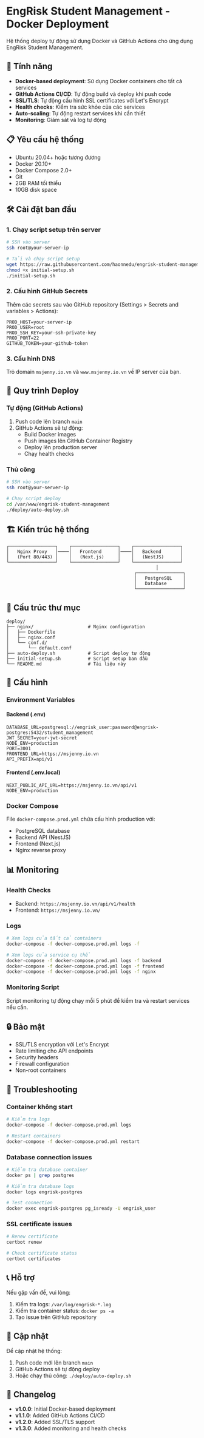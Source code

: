 # EngRisk Student Management - Docker Deployment

Hệ thống deploy tự động sử dụng Docker và GitHub Actions cho ứng dụng EngRisk Student Management.

## 🚀 Tính năng

- **Docker-based deployment**: Sử dụng Docker containers cho tất cả services
- **GitHub Actions CI/CD**: Tự động build và deploy khi push code
- **SSL/TLS**: Tự động cấu hình SSL certificates với Let's Encrypt
- **Health checks**: Kiểm tra sức khỏe của các services
- **Auto-scaling**: Tự động restart services khi cần thiết
- **Monitoring**: Giám sát và log tự động

## 📋 Yêu cầu hệ thống

- Ubuntu 20.04+ hoặc tương đương
- Docker 20.10+
- Docker Compose 2.0+
- Git
- 2GB RAM tối thiểu
- 10GB disk space

## 🛠️ Cài đặt ban đầu

### 1. Chạy script setup trên server

```bash
# SSH vào server
ssh root@your-server-ip

# Tải và chạy script setup
wget https://raw.githubusercontent.com/haonnedu/engrisk-student-management/main/deploy/initial-setup.sh
chmod +x initial-setup.sh
./initial-setup.sh
```

### 2. Cấu hình GitHub Secrets

Thêm các secrets sau vào GitHub repository (Settings > Secrets and variables > Actions):

```
PROD_HOST=your-server-ip
PROD_USER=root
PROD_SSH_KEY=your-ssh-private-key
PROD_PORT=22
GITHUB_TOKEN=your-github-token
```

### 3. Cấu hình DNS

Trỏ domain `msjenny.io.vn` và `www.msjenny.io.vn` về IP server của bạn.

## 🔄 Quy trình Deploy

### Tự động (GitHub Actions)

1. Push code lên branch `main`
2. GitHub Actions sẽ tự động:
   - Build Docker images
   - Push images lên GitHub Container Registry
   - Deploy lên production server
   - Chạy health checks

### Thủ công

```bash
# SSH vào server
ssh root@your-server-ip

# Chạy script deploy
cd /var/www/engrisk-student-management
./deploy/auto-deploy.sh
```

## 🏗️ Kiến trúc hệ thống

```
┌─────────────────┐    ┌─────────────────┐    ┌─────────────────┐
│   Nginx Proxy   │────│   Frontend      │────│   Backend       │
│   (Port 80/443) │    │   (Next.js)     │    │   (NestJS)      │
└─────────────────┘    └─────────────────┘    └─────────────────┘
                                                       │
                                               ┌─────────────────┐
                                               │   PostgreSQL    │
                                               │   Database      │
                                               └─────────────────┘
```

## 📁 Cấu trúc thư mục

```
deploy/
├── nginx/                    # Nginx configuration
│   ├── Dockerfile
│   ├── nginx.conf
│   └── conf.d/
│       └── default.conf
├── auto-deploy.sh            # Script deploy tự động
├── initial-setup.sh          # Script setup ban đầu
└── README.md                 # Tài liệu này
```

## 🔧 Cấu hình

### Environment Variables

#### Backend (.env)

```env
DATABASE_URL=postgresql://engrisk_user:password@engrisk-postgres:5432/student_management
JWT_SECRET=your-jwt-secret
NODE_ENV=production
PORT=3001
FRONTEND_URL=https://msjenny.io.vn
API_PREFIX=api/v1
```

#### Frontend (.env.local)

```env
NEXT_PUBLIC_API_URL=https://msjenny.io.vn/api/v1
NODE_ENV=production
```

### Docker Compose

File `docker-compose.prod.yml` chứa cấu hình production với:

- PostgreSQL database
- Backend API (NestJS)
- Frontend (Next.js)
- Nginx reverse proxy

## 📊 Monitoring

### Health Checks

- Backend: `https://msjenny.io.vn/api/v1/health`
- Frontend: `https://msjenny.io.vn/`

### Logs

```bash
# Xem logs của tất cả containers
docker-compose -f docker-compose.prod.yml logs -f

# Xem logs của service cụ thể
docker-compose -f docker-compose.prod.yml logs -f backend
docker-compose -f docker-compose.prod.yml logs -f frontend
docker-compose -f docker-compose.prod.yml logs -f nginx
```

### Monitoring Script

Script monitoring tự động chạy mỗi 5 phút để kiểm tra và restart services nếu cần.

## 🔒 Bảo mật

- SSL/TLS encryption với Let's Encrypt
- Rate limiting cho API endpoints
- Security headers
- Firewall configuration
- Non-root containers

## 🚨 Troubleshooting

### Container không start

```bash
# Kiểm tra logs
docker-compose -f docker-compose.prod.yml logs

# Restart containers
docker-compose -f docker-compose.prod.yml restart
```

### Database connection issues

```bash
# Kiểm tra database container
docker ps | grep postgres

# Kiểm tra database logs
docker logs engrisk-postgres

# Test connection
docker exec engrisk-postgres pg_isready -U engrisk_user
```

### SSL certificate issues

```bash
# Renew certificate
certbot renew

# Check certificate status
certbot certificates
```

## 📞 Hỗ trợ

Nếu gặp vấn đề, vui lòng:

1. Kiểm tra logs: `/var/log/engrisk-*.log`
2. Kiểm tra container status: `docker ps -a`
3. Tạo issue trên GitHub repository

## 🔄 Cập nhật

Để cập nhật hệ thống:

1. Push code mới lên branch `main`
2. GitHub Actions sẽ tự động deploy
3. Hoặc chạy thủ công: `./deploy/auto-deploy.sh`

## 📝 Changelog

- **v1.0.0**: Initial Docker-based deployment
- **v1.1.0**: Added GitHub Actions CI/CD
- **v1.2.0**: Added SSL/TLS support
- **v1.3.0**: Added monitoring and health checks
